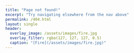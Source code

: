 ```yaml
---
title: "Page not found!"
excerpt: "Try navigating elsewhere from the nav above"
permalink: /404.html
layout: single
header:
  overlay_image: /assets/images/fire.jpg
  overlay_filter: rgba(127, 127, 127, 0.5)
  caption: "[Fire](/assets/images/fire.jpg)"
---
```

